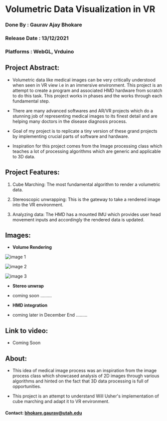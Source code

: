 # Volumetric Data Visualization in VR

### Done By : Gaurav Ajay Bhokare
### Release Date : 13/12/2021
### Platforms : WebGL, Vrduino


## Project Abstract:
- Volumetric data like medical images can be very critically understood when seen in VR view i.e in an immersive environment. This project is an attempt to create a program and associated HMD hardware from scratch to do this task. This project works in phases and the works through each fundamental step. 

- There are many advanced softwares and AR/VR projects which do a stunning job of representing medical images to its finest detail and are helping many doctors in the disease diagnosis process.

- Goal of my project is to replicate a tiny version of these grand projects by implementing crucial parts of software and hardware.

- Inspiration for this project comes from the Image processing class which teaches a lot of processing algorithms which are generic and applicable to 3D data.

## Project Features:

1. Cube Marching: The most fundamental algorithm to render a volumetric data.

2. Stereoscopic unwrapping: This is the gateway to take a rendered image into the VR environment.

3. Analyzing data: The HMD has a mounted IMU which provides user head movement inputs and accordingly the rendered data is updated.


## Images: 

- **Volume Rendering** 

 ![image 1](/VR-FinalProject/project1.png)
 
 ![image 2](/VR-FinalProject/project2.png)
 
 ![image 3](/VR-FinalProject/project3.png)


- **Stereo unwrap**
- coming soon .........


- **HMD integration**
- coming later in December End .........


## Link to video:

- Coming Soon



## About:

- This idea of medical image process was an inspiration from the image process class which showcased analysis of 2D images through various algorithms and hinted on the fact that 3D data processing is full of opportunities.


-  This project is an attempt to understand Will Usher's implementation of cube marching and adapt it to VR environment.

#### Contact: bhokare.gaurav@utah.edu

